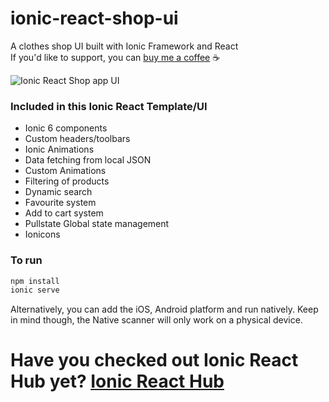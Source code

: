 # ionic-react-shop-ui
A clothes shop UI built with Ionic Framework and React
<br />
If you'd like to support, you can <a className="link" href="https://www.buymeacoffee.com/ionicreacthub" target="_blank" rel="noopener">buy me a coffee</a> ☕️

![Ionic React Shop app UI](https://repository-images.githubusercontent.com/454230359/0440d6c9-f672-4a58-b5eb-b85abe9b7277)

### Included in this Ionic React Template/UI
* Ionic 6 components
* Custom headers/toolbars
* Ionic Animations
* Data fetching from local JSON
* Custom Animations
* Filtering of products
* Dynamic search
* Favourite system
* Add to cart system
* Pullstate Global state management
* Ionicons

### To run

```javascript
npm install
ionic serve
```

Alternatively, you can add the iOS, Android platform and run natively. Keep in mind though, the Native scanner will only work on a physical device.

# Have you checked out Ionic React Hub yet? [Ionic React Hub](https://ionicreacthub.com)
